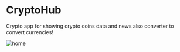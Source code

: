# CryptoHub
Crypto app for showing crypto coins data and news also converter to convert currencies!


![home](https://user-images.githubusercontent.com/88928420/218781185-16ea8951-fc51-4ead-85a7-86d20059e879.png)


